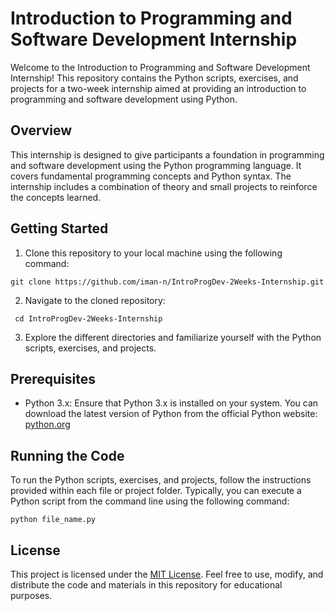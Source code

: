 # Introduction to Programming and Software Development Internship

Welcome to the Introduction to Programming and Software Development Internship! This repository contains the Python scripts, exercises, and projects for a two-week internship aimed at providing an introduction to programming and software development using Python.

## Overview

This internship is designed to give participants a foundation in programming and software development using the Python programming language. It covers fundamental programming concepts and Python syntax. The internship includes a combination of theory and small projects to reinforce the concepts learned.

## Getting Started

1. Clone this repository to your local machine using the following command:

`git clone https://github.com/iman-n/IntroProgDev-2Weeks-Internship.git `

2. Navigate to the cloned repository:

` cd IntroProgDev-2Weeks-Internship`

3. Explore the different directories and familiarize yourself with the Python scripts, exercises, and projects.

## Prerequisites

- Python 3.x: Ensure that Python 3.x is installed on your system. You can download the latest version of Python from the official Python website: [python.org](https://www.python.org/downloads/)

## Running the Code

To run the Python scripts, exercises, and projects, follow the instructions provided within each file or project folder. Typically, you can execute a Python script from the command line using the following command:

`python file_name.py`


## License

This project is licensed under the [MIT License](LICENSE). Feel free to use, modify, and distribute the code and materials in this repository for educational purposes.


